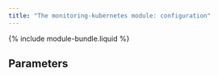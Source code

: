 ```yaml
---
title: "The monitoring-kubernetes module: configuration"
---
```


{% include module-bundle.liquid %}

## Parameters

<!-- SCHEMA -->
